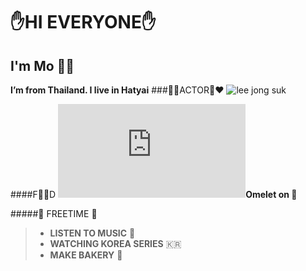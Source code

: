 # :raised_hand:HI EVERYONE:raised_hand:
## I'm Mo :watermelon::watermelon:
**I’m from Thailand. I live in Hatyai**
###:yellow_heart::blue_heart:ACTOR:purple_heart::heart:
![lee jong suk](https://xandddie.files.wordpress.com/2014/05/1201.jpg)

####F:egg::egg:D
![Omelet on rice](http://photo.lannaphotoclub.com/index.php?action=dlattach;topic=25417.0;attach=209826;image)**Omelet on :rice:**


#####:hibiscus: FREETIME :hibiscus:
> * **LISTEN TO MUSIC**  :microphone:
> * **WATCHING KOREA SERIES** :kr:
> * **MAKE BAKERY**  :cake:


